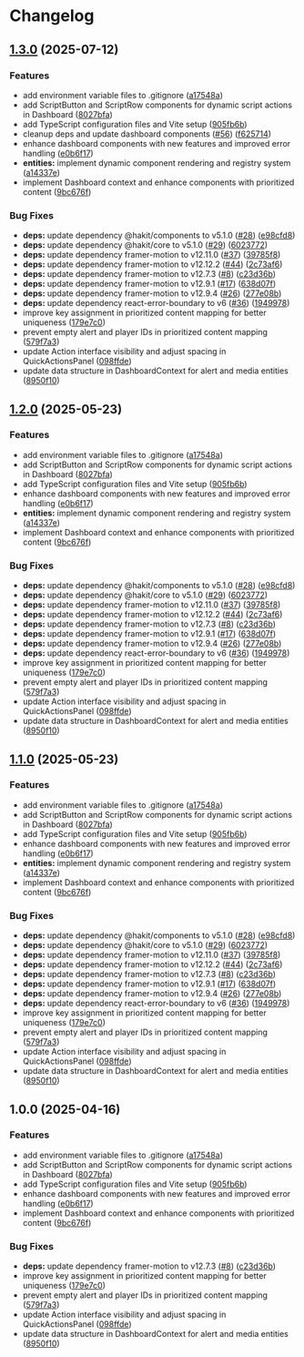 # Changelog

## [1.3.0](https://github.com/theepicsaxguy/ha-dashboard/compare/v1.2.0...v1.3.0) (2025-07-12)


### Features

* add environment variable files to .gitignore ([a17548a](https://github.com/theepicsaxguy/ha-dashboard/commit/a17548af121ee686c24ca574b36dbfe036c4f208))
* add ScriptButton and ScriptRow components for dynamic script actions in Dashboard ([8027bfa](https://github.com/theepicsaxguy/ha-dashboard/commit/8027bface42c67edc69df0c499541e329fa67fd3))
* add TypeScript configuration files and Vite setup ([905fb6b](https://github.com/theepicsaxguy/ha-dashboard/commit/905fb6bb61eb5036815a9581f4e4189c069dadaa))
* cleanup deps and update dashboard components ([#56](https://github.com/theepicsaxguy/ha-dashboard/issues/56)) ([f625714](https://github.com/theepicsaxguy/ha-dashboard/commit/f625714dd3ebc2aeb8db03ec406ed93ba81187f8))
* enhance dashboard components with new features and improved error handling ([e0b6f17](https://github.com/theepicsaxguy/ha-dashboard/commit/e0b6f17b2145a1b4ffedcd3df938cf4c25708ac8))
* **entities:** implement dynamic component rendering and registry system ([a14337e](https://github.com/theepicsaxguy/ha-dashboard/commit/a14337e81822048ef680dbff92cb42967c2cc4e1))
* implement Dashboard context and enhance components with prioritized content ([9bc676f](https://github.com/theepicsaxguy/ha-dashboard/commit/9bc676f8fd1b0c11d5dac31e0fe613d60789e778))


### Bug Fixes

* **deps:** update dependency @hakit/components to v5.1.0 ([#28](https://github.com/theepicsaxguy/ha-dashboard/issues/28)) ([e98cfd8](https://github.com/theepicsaxguy/ha-dashboard/commit/e98cfd8177ab7238019fbd64664989a9d82d448a))
* **deps:** update dependency @hakit/core to v5.1.0 ([#29](https://github.com/theepicsaxguy/ha-dashboard/issues/29)) ([6023772](https://github.com/theepicsaxguy/ha-dashboard/commit/60237725d860d00ecc727f9922250b415bc27b18))
* **deps:** update dependency framer-motion to v12.11.0 ([#37](https://github.com/theepicsaxguy/ha-dashboard/issues/37)) ([39785f8](https://github.com/theepicsaxguy/ha-dashboard/commit/39785f86315b5e4cdf047e0d41c802209a6fd273))
* **deps:** update dependency framer-motion to v12.12.2 ([#44](https://github.com/theepicsaxguy/ha-dashboard/issues/44)) ([2c73af6](https://github.com/theepicsaxguy/ha-dashboard/commit/2c73af64354b9eddd3fb988730aba58c828a307c))
* **deps:** update dependency framer-motion to v12.7.3 ([#8](https://github.com/theepicsaxguy/ha-dashboard/issues/8)) ([c23d36b](https://github.com/theepicsaxguy/ha-dashboard/commit/c23d36b25e9df21c6ce39c2f00d48ba97788f6b5))
* **deps:** update dependency framer-motion to v12.9.1 ([#17](https://github.com/theepicsaxguy/ha-dashboard/issues/17)) ([638d07f](https://github.com/theepicsaxguy/ha-dashboard/commit/638d07fd04e8e14997050985ae5cd239e8e63ee3))
* **deps:** update dependency framer-motion to v12.9.4 ([#26](https://github.com/theepicsaxguy/ha-dashboard/issues/26)) ([277e08b](https://github.com/theepicsaxguy/ha-dashboard/commit/277e08b0ce407d18ae76ff265a4ff37c9e04dc02))
* **deps:** update dependency react-error-boundary to v6 ([#36](https://github.com/theepicsaxguy/ha-dashboard/issues/36)) ([1949978](https://github.com/theepicsaxguy/ha-dashboard/commit/1949978d8b6dc9482a095fc0083b4d5ceef769d6))
* improve key assignment in prioritized content mapping for better uniqueness ([179e7c0](https://github.com/theepicsaxguy/ha-dashboard/commit/179e7c045ed267cb153907ccb4530e78f14a86cf))
* prevent empty alert and player IDs in prioritized content mapping ([579f7a3](https://github.com/theepicsaxguy/ha-dashboard/commit/579f7a3e84ce6b2ebe9996ca500fd26dfbe2a34f))
* update Action interface visibility and adjust spacing in QuickActionsPanel ([098ffde](https://github.com/theepicsaxguy/ha-dashboard/commit/098ffde2feb21354db988ec80029f05cd86210c4))
* update data structure in DashboardContext for alert and media entities ([8950f10](https://github.com/theepicsaxguy/ha-dashboard/commit/8950f10498d6ad912c348d9dfde79fc22dcb713c))

## [1.2.0](https://github.com/theepicsaxguy/ha-dashboard/compare/v1.1.0...v1.2.0) (2025-05-23)


### Features

* add environment variable files to .gitignore ([a17548a](https://github.com/theepicsaxguy/ha-dashboard/commit/a17548af121ee686c24ca574b36dbfe036c4f208))
* add ScriptButton and ScriptRow components for dynamic script actions in Dashboard ([8027bfa](https://github.com/theepicsaxguy/ha-dashboard/commit/8027bface42c67edc69df0c499541e329fa67fd3))
* add TypeScript configuration files and Vite setup ([905fb6b](https://github.com/theepicsaxguy/ha-dashboard/commit/905fb6bb61eb5036815a9581f4e4189c069dadaa))
* enhance dashboard components with new features and improved error handling ([e0b6f17](https://github.com/theepicsaxguy/ha-dashboard/commit/e0b6f17b2145a1b4ffedcd3df938cf4c25708ac8))
* **entities:** implement dynamic component rendering and registry system ([a14337e](https://github.com/theepicsaxguy/ha-dashboard/commit/a14337e81822048ef680dbff92cb42967c2cc4e1))
* implement Dashboard context and enhance components with prioritized content ([9bc676f](https://github.com/theepicsaxguy/ha-dashboard/commit/9bc676f8fd1b0c11d5dac31e0fe613d60789e778))


### Bug Fixes

* **deps:** update dependency @hakit/components to v5.1.0 ([#28](https://github.com/theepicsaxguy/ha-dashboard/issues/28)) ([e98cfd8](https://github.com/theepicsaxguy/ha-dashboard/commit/e98cfd8177ab7238019fbd64664989a9d82d448a))
* **deps:** update dependency @hakit/core to v5.1.0 ([#29](https://github.com/theepicsaxguy/ha-dashboard/issues/29)) ([6023772](https://github.com/theepicsaxguy/ha-dashboard/commit/60237725d860d00ecc727f9922250b415bc27b18))
* **deps:** update dependency framer-motion to v12.11.0 ([#37](https://github.com/theepicsaxguy/ha-dashboard/issues/37)) ([39785f8](https://github.com/theepicsaxguy/ha-dashboard/commit/39785f86315b5e4cdf047e0d41c802209a6fd273))
* **deps:** update dependency framer-motion to v12.12.2 ([#44](https://github.com/theepicsaxguy/ha-dashboard/issues/44)) ([2c73af6](https://github.com/theepicsaxguy/ha-dashboard/commit/2c73af64354b9eddd3fb988730aba58c828a307c))
* **deps:** update dependency framer-motion to v12.7.3 ([#8](https://github.com/theepicsaxguy/ha-dashboard/issues/8)) ([c23d36b](https://github.com/theepicsaxguy/ha-dashboard/commit/c23d36b25e9df21c6ce39c2f00d48ba97788f6b5))
* **deps:** update dependency framer-motion to v12.9.1 ([#17](https://github.com/theepicsaxguy/ha-dashboard/issues/17)) ([638d07f](https://github.com/theepicsaxguy/ha-dashboard/commit/638d07fd04e8e14997050985ae5cd239e8e63ee3))
* **deps:** update dependency framer-motion to v12.9.4 ([#26](https://github.com/theepicsaxguy/ha-dashboard/issues/26)) ([277e08b](https://github.com/theepicsaxguy/ha-dashboard/commit/277e08b0ce407d18ae76ff265a4ff37c9e04dc02))
* **deps:** update dependency react-error-boundary to v6 ([#36](https://github.com/theepicsaxguy/ha-dashboard/issues/36)) ([1949978](https://github.com/theepicsaxguy/ha-dashboard/commit/1949978d8b6dc9482a095fc0083b4d5ceef769d6))
* improve key assignment in prioritized content mapping for better uniqueness ([179e7c0](https://github.com/theepicsaxguy/ha-dashboard/commit/179e7c045ed267cb153907ccb4530e78f14a86cf))
* prevent empty alert and player IDs in prioritized content mapping ([579f7a3](https://github.com/theepicsaxguy/ha-dashboard/commit/579f7a3e84ce6b2ebe9996ca500fd26dfbe2a34f))
* update Action interface visibility and adjust spacing in QuickActionsPanel ([098ffde](https://github.com/theepicsaxguy/ha-dashboard/commit/098ffde2feb21354db988ec80029f05cd86210c4))
* update data structure in DashboardContext for alert and media entities ([8950f10](https://github.com/theepicsaxguy/ha-dashboard/commit/8950f10498d6ad912c348d9dfde79fc22dcb713c))

## [1.1.0](https://github.com/theepicsaxguy/ha-dashboard/compare/v1.0.0...v1.1.0) (2025-05-23)


### Features

* add environment variable files to .gitignore ([a17548a](https://github.com/theepicsaxguy/ha-dashboard/commit/a17548af121ee686c24ca574b36dbfe036c4f208))
* add ScriptButton and ScriptRow components for dynamic script actions in Dashboard ([8027bfa](https://github.com/theepicsaxguy/ha-dashboard/commit/8027bface42c67edc69df0c499541e329fa67fd3))
* add TypeScript configuration files and Vite setup ([905fb6b](https://github.com/theepicsaxguy/ha-dashboard/commit/905fb6bb61eb5036815a9581f4e4189c069dadaa))
* enhance dashboard components with new features and improved error handling ([e0b6f17](https://github.com/theepicsaxguy/ha-dashboard/commit/e0b6f17b2145a1b4ffedcd3df938cf4c25708ac8))
* **entities:** implement dynamic component rendering and registry system ([a14337e](https://github.com/theepicsaxguy/ha-dashboard/commit/a14337e81822048ef680dbff92cb42967c2cc4e1))
* implement Dashboard context and enhance components with prioritized content ([9bc676f](https://github.com/theepicsaxguy/ha-dashboard/commit/9bc676f8fd1b0c11d5dac31e0fe613d60789e778))


### Bug Fixes

* **deps:** update dependency @hakit/components to v5.1.0 ([#28](https://github.com/theepicsaxguy/ha-dashboard/issues/28)) ([e98cfd8](https://github.com/theepicsaxguy/ha-dashboard/commit/e98cfd8177ab7238019fbd64664989a9d82d448a))
* **deps:** update dependency @hakit/core to v5.1.0 ([#29](https://github.com/theepicsaxguy/ha-dashboard/issues/29)) ([6023772](https://github.com/theepicsaxguy/ha-dashboard/commit/60237725d860d00ecc727f9922250b415bc27b18))
* **deps:** update dependency framer-motion to v12.11.0 ([#37](https://github.com/theepicsaxguy/ha-dashboard/issues/37)) ([39785f8](https://github.com/theepicsaxguy/ha-dashboard/commit/39785f86315b5e4cdf047e0d41c802209a6fd273))
* **deps:** update dependency framer-motion to v12.12.2 ([#44](https://github.com/theepicsaxguy/ha-dashboard/issues/44)) ([2c73af6](https://github.com/theepicsaxguy/ha-dashboard/commit/2c73af64354b9eddd3fb988730aba58c828a307c))
* **deps:** update dependency framer-motion to v12.7.3 ([#8](https://github.com/theepicsaxguy/ha-dashboard/issues/8)) ([c23d36b](https://github.com/theepicsaxguy/ha-dashboard/commit/c23d36b25e9df21c6ce39c2f00d48ba97788f6b5))
* **deps:** update dependency framer-motion to v12.9.1 ([#17](https://github.com/theepicsaxguy/ha-dashboard/issues/17)) ([638d07f](https://github.com/theepicsaxguy/ha-dashboard/commit/638d07fd04e8e14997050985ae5cd239e8e63ee3))
* **deps:** update dependency framer-motion to v12.9.4 ([#26](https://github.com/theepicsaxguy/ha-dashboard/issues/26)) ([277e08b](https://github.com/theepicsaxguy/ha-dashboard/commit/277e08b0ce407d18ae76ff265a4ff37c9e04dc02))
* **deps:** update dependency react-error-boundary to v6 ([#36](https://github.com/theepicsaxguy/ha-dashboard/issues/36)) ([1949978](https://github.com/theepicsaxguy/ha-dashboard/commit/1949978d8b6dc9482a095fc0083b4d5ceef769d6))
* improve key assignment in prioritized content mapping for better uniqueness ([179e7c0](https://github.com/theepicsaxguy/ha-dashboard/commit/179e7c045ed267cb153907ccb4530e78f14a86cf))
* prevent empty alert and player IDs in prioritized content mapping ([579f7a3](https://github.com/theepicsaxguy/ha-dashboard/commit/579f7a3e84ce6b2ebe9996ca500fd26dfbe2a34f))
* update Action interface visibility and adjust spacing in QuickActionsPanel ([098ffde](https://github.com/theepicsaxguy/ha-dashboard/commit/098ffde2feb21354db988ec80029f05cd86210c4))
* update data structure in DashboardContext for alert and media entities ([8950f10](https://github.com/theepicsaxguy/ha-dashboard/commit/8950f10498d6ad912c348d9dfde79fc22dcb713c))

## 1.0.0 (2025-04-16)


### Features

* add environment variable files to .gitignore ([a17548a](https://github.com/theepicsaxguy/ha-dashboard/commit/a17548af121ee686c24ca574b36dbfe036c4f208))
* add ScriptButton and ScriptRow components for dynamic script actions in Dashboard ([8027bfa](https://github.com/theepicsaxguy/ha-dashboard/commit/8027bface42c67edc69df0c499541e329fa67fd3))
* add TypeScript configuration files and Vite setup ([905fb6b](https://github.com/theepicsaxguy/ha-dashboard/commit/905fb6bb61eb5036815a9581f4e4189c069dadaa))
* enhance dashboard components with new features and improved error handling ([e0b6f17](https://github.com/theepicsaxguy/ha-dashboard/commit/e0b6f17b2145a1b4ffedcd3df938cf4c25708ac8))
* implement Dashboard context and enhance components with prioritized content ([9bc676f](https://github.com/theepicsaxguy/ha-dashboard/commit/9bc676f8fd1b0c11d5dac31e0fe613d60789e778))


### Bug Fixes

* **deps:** update dependency framer-motion to v12.7.3 ([#8](https://github.com/theepicsaxguy/ha-dashboard/issues/8)) ([c23d36b](https://github.com/theepicsaxguy/ha-dashboard/commit/c23d36b25e9df21c6ce39c2f00d48ba97788f6b5))
* improve key assignment in prioritized content mapping for better uniqueness ([179e7c0](https://github.com/theepicsaxguy/ha-dashboard/commit/179e7c045ed267cb153907ccb4530e78f14a86cf))
* prevent empty alert and player IDs in prioritized content mapping ([579f7a3](https://github.com/theepicsaxguy/ha-dashboard/commit/579f7a3e84ce6b2ebe9996ca500fd26dfbe2a34f))
* update Action interface visibility and adjust spacing in QuickActionsPanel ([098ffde](https://github.com/theepicsaxguy/ha-dashboard/commit/098ffde2feb21354db988ec80029f05cd86210c4))
* update data structure in DashboardContext for alert and media entities ([8950f10](https://github.com/theepicsaxguy/ha-dashboard/commit/8950f10498d6ad912c348d9dfde79fc22dcb713c))
